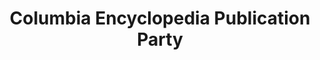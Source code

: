 ---
pid: '15'
_date: between 1934 and 2009
derivativo_link: https://derivativo-2.library.columbia.edu/iiif/2/ldpd:341070/
dlc_link: https://dlc.library.columbia.edu/catalog/cul:98sf7m0ctg
format: photographs
iiif_json: https://derivativo-2.library.columbia.edu/iiif/2/ldpd:341070/info.json
_name: Warman, Manny, -1983
native_jpg: https://derivativo-2.library.columbia.edu/iiif/2/ldpd:341070/full/!768,768/0/native.jpg
shelf_location: Box no. Box 129, Folder no. Folder 2 (Academics - Affiliated Institutions
  - Columbia University Press), Historical Photograph Collection
subjects: Academic libraries; New York (N.Y.)
summary: Professor Tyndall and Dwight Miner at the publication party for the Columbia
  Encyclopedia.
title: Columbia Encyclopedia Publication Party
permalink: /photos/15/
layout: photo-page
---
